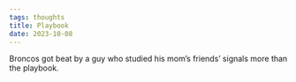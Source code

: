 ```yaml
---
tags: thoughts
title: Playbook
date: 2023-10-08
---
```


Broncos got beat by a guy who studied his mom’s friends’ signals more than the playbook.